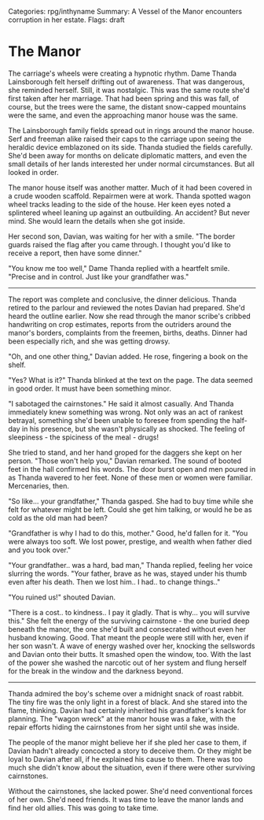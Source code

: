 Categories: rpg/inthyname
Summary: A Vessel of the Manor encounters corruption in her estate.
Flags: draft

# The Manor

The carriage's wheels were creating a hypnotic rhythm. Dame Thanda Lainsborough felt herself drifting out of awareness. That was dangerous, she reminded herself. Still, it was nostalgic. This was the same route she'd first taken after her marriage. That had been spring and this was fall, of course, but the trees were the same, the distant snow-capped mountains were the same, and even the approaching manor house was the same.

The Lainsborough family fields spread out in rings around the manor house. Serf and freeman alike raised their caps to the carriage upon seeing the heraldic device emblazoned on its side. Thanda studied the fields carefully. She'd been away for months on delicate diplomatic matters, and even the small details of her lands interested her under normal circumstances. But all looked in order.

The manor house itself was another matter. Much of it had been covered in a crude wooden scaffold. Repairmen were at work. Thanda spotted wagon wheel tracks leading to the side of the house. Her keen eyes noted a splintered wheel leaning up against an outbuilding. An accident? But never mind. She would learn the details when she got inside.

Her second son, Davian, was waiting for her with a smile. "The border guards raised the flag after you came through. I thought you'd like to receive a report, then have some dinner."

"You know me too well," Dame Thanda replied with a heartfelt smile. "Precise and in control. Just like your grandfather was."

----

The report was complete and conclusive, the dinner delicious. Thanda retired to the parlour and reviewed the notes Davian had prepared. She'd heard the outline earlier. Now she read through the manor scribe's cribbed handwriting on crop estimates, reports from the outriders around the manor's borders, complaints from the freemen, births, deaths. Dinner had been especially rich, and she was getting drowsy.

"Oh, and one other thing," Davian added. He rose, fingering a book on the shelf.

"Yes? What is it?" Thanda blinked at the text on the page. The data seemed in good order. It must have been something minor.

"I sabotaged the cairnstones." He said it almost casually. And Thanda immediately knew something was wrong. Not only was an act of rankest betrayal, something she'd been unable to foresee from spending the half-day in his presence, but she wasn't physically as shocked. The feeling of sleepiness - the spiciness of the meal - drugs!

She tried to stand, and her hand groped for the daggers she kept on her person. "Those won't help you," Davian remarked. The sound of booted feet in the hall confirmed his words. The door burst open and men poured in as Thanda wavered to her feet. None of these men or women were familiar. Mercenaries, then.

"So like... your grandfather," Thanda gasped. She had to buy time while she felt for whatever might be left. Could she get him talking, or would he be as cold as the old man had been?

"Grandfather is why I had to do this, mother." Good, he'd fallen for it. "You were always too soft. We lost power, prestige, and wealth when father died and you took over."

"Your grandfather.. was a hard, bad man," Thanda replied, feeling her voice slurring the words. "Your father, brave as he was, stayed under his thumb even after his death. Then we lost him.. I had.. to change things.."

"You ruined us!" shouted Davian.

"There is a cost.. to kindness.. I pay it gladly. That is why... you will survive this." She felt the energy of the surviving cairnstone - the one buried deep beneath the manor, the one she'd built and consecrated without even her husband knowing. Good. That meant the people were still with her, even if her son wasn't. A wave of energy washed over her, knocking the sellswords and Davian onto their butts. It smashed open the window, too. With the last of the power she washed the narcotic out of her system and flung herself for the break in the window and the darkness beyond.

----

Thanda admired the boy's scheme over a midnight snack of roast rabbit. The tiny fire was the only light in a forest of black. And she stared into the flame, thinking. Davian had certainly inherited his grandfather's knack for planning. The "wagon wreck" at the manor house was a fake, with the repair efforts hiding the cairnstones from her sight until she was inside.

The people of the manor might believe her if she pled her case to them, if Davian hadn't already concocted a story to deceive them. Or they might be loyal to Davian after all, if he explained his cause to them. There was too much she didn't know about the situation, even if there were other surviving cairnstones.

Without the cairnstones, she lacked power. She'd need conventional forces of her own. She'd need friends. It was time to leave the manor lands and find her old allies. This was going to take time.